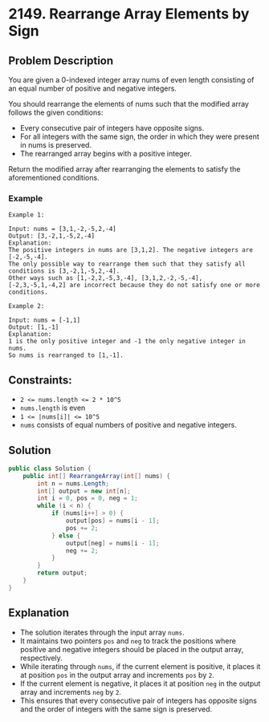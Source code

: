 # 2149. Rearrange Array Elements by Sign

## Problem Description

You are given a 0-indexed integer array nums of even length consisting of an equal number of positive and negative integers.

You should rearrange the elements of nums such that the modified array follows the given conditions:

- Every consecutive pair of integers have opposite signs.
- For all integers with the same sign, the order in which they were present in nums is preserved.
- The rearranged array begins with a positive integer.

Return the modified array after rearranging the elements to satisfy the aforementioned conditions.

### Example

```plaintext
Example 1:

Input: nums = [3,1,-2,-5,2,-4]
Output: [3,-2,1,-5,2,-4]
Explanation:
The positive integers in nums are [3,1,2]. The negative integers are [-2,-5,-4].
The only possible way to rearrange them such that they satisfy all conditions is [3,-2,1,-5,2,-4].
Other ways such as [1,-2,2,-5,3,-4], [3,1,2,-2,-5,-4], [-2,3,-5,1,-4,2] are incorrect because they do not satisfy one or more conditions.  

Example 2:

Input: nums = [-1,1]
Output: [1,-1]
Explanation:
1 is the only positive integer and -1 the only negative integer in nums.
So nums is rearranged to [1,-1].
```

## Constraints:

- `2 <= nums.length <= 2 * 10^5`
- `nums.length` is even
- `1 <= |nums[i]| <= 10^5`
- `nums` consists of equal numbers of positive and negative integers.

## Solution

```csharp
public class Solution {
    public int[] RearrangeArray(int[] nums) {
        int n = nums.Length;
        int[] output = new int[n];
        int i = 0, pos = 0, neg = 1;
        while (i < n) {
            if (nums[i++] > 0) {
                output[pos] = nums[i - 1];
                pos += 2;
            } else {
                output[neg] = nums[i - 1];
                neg += 2;
            }
        }
        return output;
    }
}
```

## Explanation

- The solution iterates through the input array `nums`.
- It maintains two pointers `pos` and `neg` to track the positions where positive and negative integers should be placed in the output array, respectively.
- While iterating through `nums`, if the current element is positive, it places it at position `pos` in the output array and increments `pos` by `2`.
- If the current element is negative, it places it at position `neg` in the output array and increments `neg` by `2`.
- This ensures that every consecutive pair of integers has opposite signs and the order of integers with the same sign is preserved.
